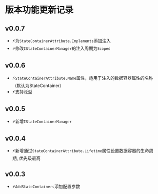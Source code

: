 ﻿# 版本功能更新记录

## v0.0.7
- ⚡️为`StateContainerAttribute.Implements`添加注入
- ⚡️修改`IStateContainerManager`的注入周期为`Scoped`

## v0.0.6
- ⚡️`StateContainerAttribute.Name`属性，适用于注入的数据容器属性的名称（默认为StateContainer）
- ⚡️支持泛型

## v0.0.5
- ⚡️新增`IStateContainerManager`

## v0.0.4
- ⚡️新增通过`StateContainerAttribute.Lifetime`属性设置数据容器的生命周期, 优先级最高

## v0.0.3

- ⚡️`AddStateContainers`添加配置参数
